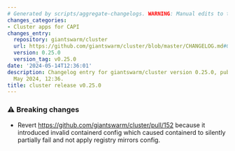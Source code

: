 ```yaml
---
# Generated by scripts/aggregate-changelogs. WARNING: Manual edits to this files will be overwritten.
changes_categories:
- Cluster apps for CAPI
changes_entry:
  repository: giantswarm/cluster
  url: https://github.com/giantswarm/cluster/blob/master/CHANGELOG.md#0250---2024-05-14
  version: 0.25.0
  version_tag: v0.25.0
date: '2024-05-14T12:36:01'
description: Changelog entry for giantswarm/cluster version 0.25.0, published on 14
  May 2024, 12:36.
title: cluster release v0.25.0
---
```


### ⚠️ Breaking changes
- Revert https://github.com/giantswarm/cluster/pull/152 because it introduced invalid containerd config which caused containerd to silently partially fail and not apply registry mirrors config.
